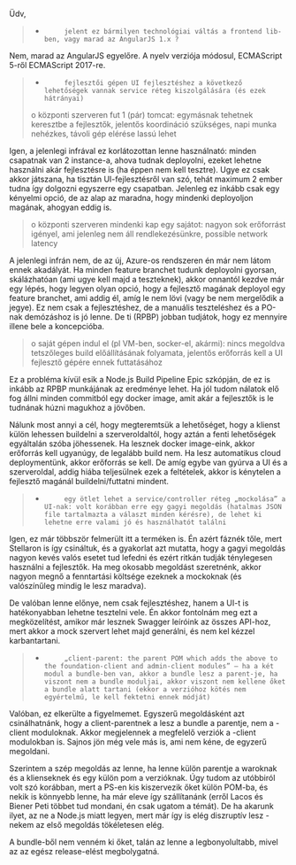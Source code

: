 Üdv,

> -          jelent ez bármilyen technológiai váltás a frontend lib-ben, vagy marad az AngularJS 1.x ?

Nem, marad az AngularJS egyelőre. A nyelv verziója módosul, ECMAScript 5-ről ECMAScript 2017-re.

> -          fejlesztői gépen UI fejlesztéshez a következő lehetőségek vannak service réteg kiszolgálására (és ezek hátrányai)
> 
> o   központi szerveren fut 1 (pár) tomcat: egymásnak tehetnek keresztbe a fejlesztők, jelentős koordináció szükséges, napi munka nehézkes, távoli gép elérése lassú lehet

Igen, a jelenlegi infrával ez korlátozottan lenne használnató: minden csapatnak van 2 instance-a, ahova tudnak deployolni, ezeket lehetne használni akár fejlesztésre is (ha éppen nem kell tesztre). Ugye ez csak akkor játszana, ha tisztán UI-fejlesztésről van szó, tehát maximum 2 ember tudna így dolgozni egyszerre egy csapatban. Jelenleg ez inkább csak egy kényelmi opció, de az alap az maradna, hogy mindenki deployoljon magának, ahogyan eddig is.

> o   központi szerveren mindenki kap egy sajátot: nagyon sok erőforrást igényel, ami jelenleg nem áll rendlekezésünkre, possible network latency

A jelenlegi infrán nem, de az új, Azure-os rendszeren én már nem látom ennek akadályát. Ha minden feature branchet tudunk deployolni gyorsan, skálázhatóan (ami ugye kell majd a teszteknek), akkor onnantól kezdve már egy lépés, hogy legyen olyan opció, hogy a fejlesztő magának deployol egy feature branchet, ami addig él, amíg le nem lövi (vagy be nem mergelődik a jegye). Ez nem csak a fejlesztéshez, de a manuális teszteléshez és a PO-nak demózáshoz is jó lenne. De ti (RPBP) jobban tudjátok, hogy ez mennyire illene bele a koncepcióba.

> o   saját gépen indul el (pl VM-ben, socker-el, akármi): nincs megoldva tetszőleges build előállításának folyamata, jelentős erőforrás kell a UI fejlesztő gépére ennek futtatásához

Ez a probléma kívül esik a Node.js Build Pipeline Epic szkópján, de ez is inkább az RPBP munkájának az eredménye lehet. Ha jól tudom nálatok elő fog állni minden commitból egy docker image, amit akár a fejlesztők is le tudnának húzni magukhoz a jövőben. 

Nálunk most annyi a cél, hogy megteremtsük a lehetőséget, hogy a klienst külön lehessen buildelni a szerveroldaltól, hogy aztán a fenti lehetőségek egyáltalán szóba jöhessenek. Ha lesznek docker image-eink, akkor erőforrás kell ugyanúgy, de legalább build nem. Ha lesz automatikus cloud deploymentünk, akkor erőforrás se kell. De amíg egybe van gyúrva a UI és a szerveroldal, addig hiába teljesülnek ezek a feltételek, akkor is kénytelen a fejlesztő magánál buildelni/futtatni mindent.

> -          egy ötlet lehet a service/controller réteg „mockolása” a UI-nak: volt korábban erre egy gagyi megoldás (hatalmas JSON file tartalmazta a választ minden kérésre), de lehet ki lehetne erre valami jó és használhatót találni

Igen, ez már többször felmerült itt a terméken is. Én azért fáznék tőle, mert Stellaron is így csináltuk, és a gyakorlat azt mutatta, hogy a gagyi megoldás nagyon kevés valós esetet tud lefedni és ezért ritkán tudják ténylegesen használni a fejlesztők. Ha meg okosabb megoldást szeretnénk, akkor nagyon megnő a fenntartási költsége ezeknek a mockoknak (és valószínűleg mindig le lesz maradva).

De valóban lenne előnye, nem csak fejlesztéshez, hanem a UI-t is hatékonyabban lehetne tesztelni vele. Én akkor fontolnám meg ezt a megközelítést, amikor már lesznek Swagger leíróink az összes API-hoz, mert akkor a mock szervert lehet majd generálni, és nem kel kézzel karbantartani.
 
> -          „client-parent: the parent POM which adds the above to the foundation-client and admin-client modules” – ha a két modul a bundle-ben van, akkor a bundle lesz a parent-je, ha viszont nem a bundle moduljai, akkor viszont nem kellene őket a bundle alatt tartani (ekkor a verzióhoz kötés nem egyértelmű, le kell fektetni ennek módját)

Valóban, ez elkerülte a figyelmemet. Egyszerű megoldásként azt csinálhatnánk, hogy a client-parentnek a lesz a bundle a parentje, nem a -client moduloknak. Akkor megjelennek a megfelelő verziók a -client modulokban is. Sajnos jön még vele más is, ami nem kéne, de egyzerű megoldani.

Szerintem a szép megoldás az lenne, ha lenne külön parentje a waroknak és a klienseknek és egy külön pom a verzióknak. Úgy tudom az utóbbiról volt szó korábban, mert a PS-en kis kiszervezik őket külön POM-ba, és nekik is könnyebb lenne, ha már eleve így szállítanánk (erről Lacos és Biener Peti többet tud mondani, én csak ugatom a témát). De ha akarunk ilyet, az ne a Node.js miatt legyen, mert már így is elég diszruptív lesz - nekem az első megoldás tökéletesen elég.

A bundle-ből nem venném ki őket, talán az lenne a legbonyolultabb, mivel az az egész release-elést megbolygatná.

<!--stackedit_data:
eyJoaXN0b3J5IjpbNDYwMjUwMDc5LC0xMTA4MDA4NDExXX0=
-->